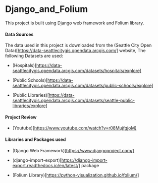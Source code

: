 # Django_and_Folium


This project is built using Django web framework and Folium library.

#### Data Sources

The data used in this project is downloaded from the (Seattle City Open Data)[https://data-seattlecitygis.opendata.arcgis.com/] website, The following Datasets are used:

* (Hospitals)[https://data-seattlecitygis.opendata.arcgis.com/datasets/hospitals/explore]

* (Public Schools)[https://data-seattlecitygis.opendata.arcgis.com/datasets/public-schools/explore]

* (Public Libraries)[https://data-seattlecitygis.opendata.arcgis.com/datasets/seattle-public-libraries/explore]


#### Project Review

* (Youtube)[https://www.youtube.com/watch?v=r08MujfgjoM]


#### Libraries and Packages used

* (Django Web Framework)[https://www.djangoproject.com/]

* (django-import-export)[https://django-import-export.readthedocs.io/en/latest/] package

* (Folium Library)[https://python-visualization.github.io/folium/]